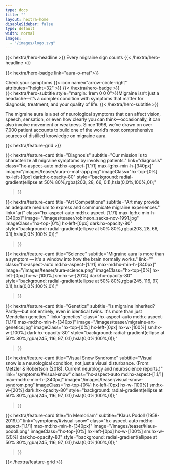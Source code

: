 ```yaml
---
type: docs
title: ""
layout: hextra-home
disableSidebar: false
type: default
width: normal
images:
  - "/images/logo.svg"
---
```



<!-- markdownlint-disable MD033 MD034-->

<div class="hx-mt-6 hx-mb-6">
{{< hextra/hero-headline >}}
    Every migraine sign counts
{{< /hextra/hero-headline >}}
</div>




{{< hextra/hero-badge link="aura-o-mat">}}
  <div class="hx-w-2 hx-h-2 hx-rounded-full hx-bg-primary-400"></div>
  <span class="hx-text-lg">Check your symptoms</span>
  {{< icon name="arrow-circle-right" attributes="height=32" >}}
{{< /hextra/hero-badge >}}


<div class="hx-mb-12">
{{< hextra/hero-subtitle style="margin: 1rem 0 0 0">}}Migraine isn’t just a headache—it’s a complex condition with symptoms that matter for diagnosis, treatment, and your quality of life.
    {{< /hextra/hero-subtitle >}}
</div>



The migraine aura is a set of neurological symptoms that can affect vision, speech, sensation, or even how clearly you can think—occasionally, it can also involve movement or weakness. Since 1998, we’ve drawn on over 7,000 patient accounts to build one of the world’s most comprehensive sources of distilled knowledge on migraine aura.






<div class="hx-mt-6"></div>


{{< hextra/feature-grid >}}



  {{< hextra/feature-card
    title="Diagnosis"
    subtitle="Our mission is to characterize all migraine symptoms by involving patients."
    link="diagnosis"
    class="hx-aspect-auto md:hx-aspect-[1.1/1] max-lg:hx-min-h-[340px]"
    image="/images/teaser/aura-o-mat-app.png"
    imageClass="hx-top-[0%] hx-left-[0px]  dark:hx-opacity-80"
    style="background: radial-gradient(ellipse at 50% 80%,rgba(203, 28, 66, 0.1),hsla(0,0%,100%,0));"
  >}}

  {{< hextra/feature-card
    title="Art Competitions"
    subtitle="Art may provide an adequate medium to express and communicate migraine experiences."
    link="art"
    class="hx-aspect-auto md:hx-aspect-[1.1/1] max-lg:hx-min-h-[340px]"
    image="/images/teaser/robinson_sacks-nov-1991.jpg"
    imageClass="hx-top-[0%] hx-left-[0px]  dark:hx-opacity-80"
    style="background: radial-gradient(ellipse at 50% 80%,rgba(203, 28, 66, 0.1),hsla(0,0%,100%,0));"
  >}}


<!--

  {{< hextra/feature-card
    title="Quantified Self"
    subtitle="Simple ways to measure you migraine aura and learn about your brain."
    link="doc/reference/reference-environment-variables"
    class="hx-aspect-auto md:hx-aspect-[1.1/1] max-md:hx-min-h-[340px]"
    image="/images/teaser/hassenstein-measurements.jpg"
    imageClass="hx-top-[0%] hx-left-[0px] dark:hx-opacity-80"
    style="background: radial-gradient(ellipse at 50% 80%,rgba(58, 56, 113, 0.1),hsla(0,0%,100%,0));"
  >}}




  {{< hextra/feature-card
    title="Treatment"
    subtitle="Drugs, neuromodulation, and digital therapeutics, many options are available."
    link="tx"
    class="hx-aspect-auto md:hx-aspect-[1.1/1] max-lg:hx-min-h-[340px]"
    image="/images/teaser/elektrisches-kopfbad.png"
    imageClass="hx-top-[0%] hx-left-[0px]  dark:hx-opacity-80"
    style="background: radial-gradient(ellipse at 50% 80%,rgba(203, 28, 66, 0.1),hsla(0,0%,100%,0));"
  >}}

-->


  {{< hextra/feature-card
    title="Science"
    subtitle="Migraine aura is more than a symptom — it's a window into how the brain normally works."
    link=""
    class="hx-aspect-auto md:hx-aspect-[1.1/1] max-md:hx-min-h-[340px]"
    image="/images/teaser/aura-science.png"
    imageClass="hx-top-[0%] hx-left-[0px]  hx-w-[100%] sm:hx-w-[20%] dark:hx-opacity-80"
    style="background: radial-gradient(ellipse at 50% 80%,rgba(245, 116, 97, 0.1),hsla(0,0%,100%,0));"
  >}}

  {{< hextra/feature-card
    title="Genetics"
    subtitle="Is migraine inherited? Partly—but not entirely, even in identical twins. It's more than just Mendelian genetics."
    link="genetics"
    class="hx-aspect-auto md:hx-aspect-[1.1/1] max-md:hx-min-h-[340px]"
    image="/images/teaser/migraine-art-genetics.jpg"
    imageClass="hx-top-[0%] hx-left-[0px] hx-w-[100%] sm:hx-w-[100%] dark:hx-opacity-80"
    style="background: radial-gradient(ellipse at 50% 80%,rgba(245, 116, 97, 0.1),hsla(0,0%,100%,0));"
  >}}


  {{< hextra/feature-card
    title="Visual Snow Syndrome"
    subtitle="Visual snow is a neurological condition, not just a visual disturbance. (From: Metzler & Robertson (2018). Current neurology and neuroscience reports.)"
    link="symptoms/#visual-snow"
    class="hx-aspect-auto md:hx-aspect-[1.1/1] max-md:hx-min-h-[340px]"
    image="/images/teaser/visual-snow-syndrom.png"
    imageClass="hx-top-[0%] hx-left-[0px]  hx-w-[100%] sm:hx-w-[20%] dark:hx-opacity-80"
    style="background: radial-gradient(ellipse at 50% 80%,rgba(245, 116, 97, 0.1),hsla(0,0%,100%,0));"
  >}}

  {{< hextra/feature-card
    title="In Memoriam"
    subtitle="Klaus Podoll (1958-2019).)"
    link="symptoms/#visual-snow"
    class="hx-aspect-auto md:hx-aspect-[1.1/1] max-md:hx-min-h-[340px]"
    image="/images/teaser/klaus-podoll.png"
    imageClass="hx-top-[0%] hx-left-[0px]  hx-w-[100%] sm:hx-w-[20%] dark:hx-opacity-80"
    style="background: radial-gradient(ellipse at 50% 80%,rgba(245, 116, 97, 0.1),hsla(0,0%,100%,0));"
  >}}








{{< /hextra/feature-grid >}}
